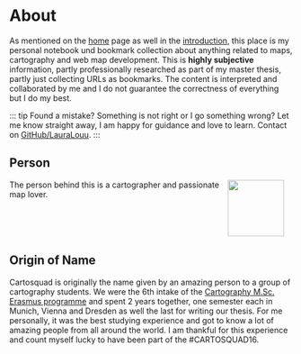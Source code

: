 # About
As mentioned on the [home](/) page as well in the [introduction](/intro), this place is my personal notebook und bookmark collection about anything related to maps, cartography and web map development. This is __highly subjective__ information, partly professionally researched as part of my master thesis, partly just collecting URLs as bookmarks. The content is interpreted and collaborated by me and I do not guarantee the correctness of everything but I do my best. 

::: tip Found a mistake? 
Something is not right or I go something wrong? Let me know straight away, I am happy for guidance and love to learn. Contact on [GitHub/LauraLouu](https://github.com/LauraLouu).
:::

## Person
<img src="/assets/img/user.png" width="100" height="100" style="float: right; margin: 0px 15px 15px 15px;" />

The person behind this is a cartographer and passionate map lover. 
<p style="clear:both;"></p>


## Origin of Name
Cartosquad is originally the name  given by an amazing person to a group of cartography students. We were the 6th intake of the [Cartography M.Sc. Erasmus programme](https://cartographymaster.eu/) and spent 2 years together, one semester each in Munich, Vienna and Dresden as well the last for writing our thesis. For me personally, it was the best studying experience and got to know a lot of amazing people from all around the world. I am thankful for this experience and count myself lucky to have been part of the #CARTOSQUAD16. 







